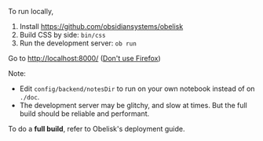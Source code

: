 To run locally,

1. Install https://github.com/obsidiansystems/obelisk
1. Build CSS by side: `bin/css`
1. Run the development server: `ob run`

Go to <http://localhost:8000/> ([Don't use Firefox](https://github.com/reflex-frp/reflex-examples/issues/30#issuecomment-462827693))

Note:

- Edit `config/backend/notesDir` to run on your own notebook instead of on `./doc`.
- The development server may be glitchy, and slow at times. But the full build should be reliable and performant.

To do a **full build**, refer to Obelisk's deployment guide.